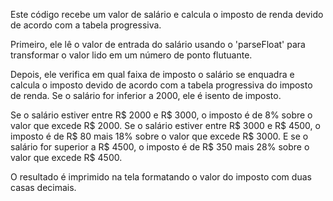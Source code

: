 Este código recebe um valor de salário e calcula o imposto de renda devido de acordo com a tabela progressiva.

Primeiro, ele lê o valor de entrada do salário usando o 'parseFloat' para transformar o valor lido em um número de ponto flutuante.

Depois, ele verifica em qual faixa de imposto o salário se enquadra e calcula o imposto devido de acordo com a tabela progressiva do imposto de renda. Se o salário for inferior a 2000, ele é isento de imposto.

Se o salário estiver entre R$ 2000 e R$ 3000, o imposto é de 8% sobre o valor que excede R$ 2000. 
Se o salário estiver entre R$ 3000 e R$ 4500, o imposto é de R$ 80 mais 18% sobre o valor que excede R$ 3000. 
E se o salário for superior a R$ 4500, o imposto é de R$ 350 mais 28% sobre o valor que excede R$ 4500.

O resultado é imprimido na tela formatando o valor do imposto com duas casas decimais.